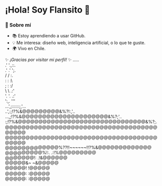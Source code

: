 # ¡Hola! Soy Flansito 👋

### 🚀 Sobre mí
- 📚 Estoy aprendiendo a usar GitHub.
- 💡 Me interesa: diseño web, inteligencia artificial, o lo que te guste.
- 🌍 Vivo en Chile.

✨ *¡Gracias por visitar mi perfil!* ✨
                   .....                    
                 .'     '.,::.               
               .'        .'  ';.             
              /         /      \:.           
             :         :        :\           
             ;         :        :/           
              \        \      .:'            
               '.       '.  .:'              
                 ':,.     '''                
            ...',;::::::;,'...               
       ..',:;!?%&@@@@@@@@@&%?!:,'..          
  ...,;!?%&@@@@@@@@@@@@@@@@@@@@@&%?;'..      
:;!?%&@@@@@@@@@@@@@@@@@@@@@@@@@@@@@@@&%?;.   
@@@@@@@@@@@@@@@@@@@@@@@@@@@@@@@@@@@@@@@@@@   
@@@@@@@@@@@@@@@@@@@@@@@@@@@@@@@@@@@@@@@@@@   
@@@@@@@@@@@@@%??!!~~~~~~!!?%&@@@@@@@@@@@@@   
@@@@@@@@@%!:.                .:!%@@@@@@@@@   
@@@@@@@!:                        .!&@@@@@@   
@@@@@&~                            ~&@@@@@   
@@@@@!                              !@@@@@   
@@@@@:                              :@@@@@   
@@@@@:                              :@@@@@   
